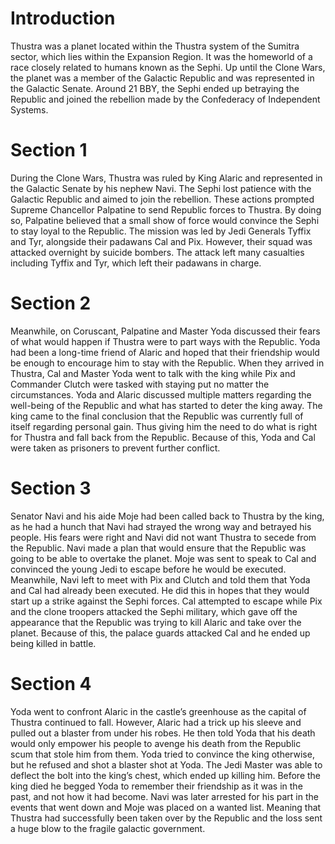 # Introduction

Thustra was a planet located within the Thustra system of the Sumitra sector, which lies within the Expansion Region.
It was the homeworld of a race closely related to humans known as the Sephi.
Up until the Clone Wars, the planet was a member of the Galactic Republic and was represented in the Galactic Senate.
Around 21 BBY, the Sephi ended up betraying the Republic and joined the rebellion made by the Confederacy of Independent Systems.

# Section 1

During the Clone Wars, Thustra was ruled by King Alaric and represented in the Galactic Senate by his nephew Navi.
The Sephi lost patience with the Galactic Republic and aimed to join the rebellion.
These actions prompted Supreme Chancellor Palpatine to send Republic forces to Thustra.
By doing so, Palpatine believed that a small show of force would convince the Sephi to stay loyal to the Republic.
The mission was led by Jedi Generals Tyffix and Tyr, alongside their padawans Cal and Pix.
However, their squad was attacked overnight by suicide bombers.
The attack left many casualties including Tyffix and Tyr, which left their padawans in charge.

# Section 2

Meanwhile, on Coruscant, Palpatine and Master Yoda discussed their fears of what would happen if Thustra were to part ways with the Republic.
Yoda had been a long-time friend of Alaric and hoped that their friendship would be enough to encourage him to stay with the Republic.
When they arrived in Thustra, Cal and Master Yoda went to talk with the king while Pix and Commander Clutch were tasked with staying put no matter the circumstances.
Yoda and Alaric discussed multiple matters regarding the well-being of the Republic and what has started to deter the king away.
The king came to the final conclusion that the Republic was currently full of itself regarding personal gain.
Thus giving him the need to do what is right for Thustra and fall back from the Republic.
Because of this, Yoda and Cal were taken as prisoners to prevent further conflict.

# Section 3

Senator Navi and his aide Moje had been called back to Thustra by the king, as he had a hunch that Navi had strayed the wrong way and betrayed his people.
His fears were right and Navi did not want Thustra to secede from the Republic.
Navi made a plan that would ensure that the Republic was going to be able to overtake the planet.
Moje was sent to speak to Cal and convinced the young Jedi to escape before he would be executed.
Meanwhile, Navi left to meet with Pix and Clutch and told them that Yoda and Cal had already been executed.
He did this in hopes that they would start up a strike against the Sephi forces.
Cal attempted to escape while Pix and the clone troopers attacked the Sephi military, which gave off the appearance that the Republic was trying to kill Alaric and take over the planet.
Because of this, the palace guards attacked Cal and he ended up being killed in battle.

# Section 4

Yoda went to confront Alaric in the castle’s greenhouse as the capital of Thustra continued to fall.
However, Alaric had a trick up his sleeve and pulled out a blaster from under his robes.
He then told Yoda that his death would only empower his people to avenge his death from the Republic scum that stole him from them.
Yoda tried to convince the king otherwise, but he refused and shot a blaster shot at Yoda.
The Jedi Master was able to deflect the bolt into the king’s chest, which ended up killing him.
Before the king died he begged Yoda to remember their friendship as it was in the past, and not how it had become.
Navi was later arrested for his part in the events that went down and Moje was placed on a wanted list.
Meaning that Thustra had successfully been taken over by the Republic and the loss sent a huge blow to the fragile galactic government.
